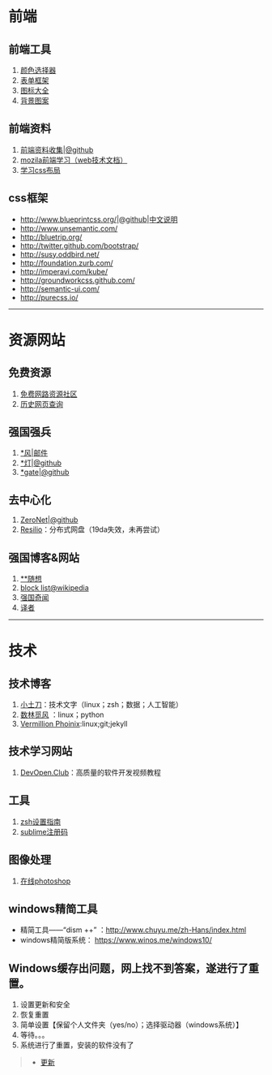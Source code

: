 # 前端

## 前端工具
1. [颜色选择器](http://htmlcolorcodes.com/)
2. [表单框架](http://www.builive.com/index.php)
3. [图标大全](https://icons8.cn/)
4. [背景图案](https://www.toptal.com/designers/subtlepatterns/)

## 前端资料

1. [前端资料收集](https://github.com/hjzheng/front-end-collect)|[@github](https://github.com/hjzheng/front-end-collect)
2. [mozila前端学习（web技术文档）](https://developer.mozilla.org/zh-CN/docs/Web) 
3. [学习css布局](http://zh.learnlayout.com/toc.html)

## css框架

*   <http://www.blueprintcss.org/>|[@github](https://github.com/joshuaclayton/blueprint-css/tree/master)|[中文说明](https://chuanliang.wordpress.com/?s=blueprint)
*   <http://www.unsemantic.com/>
*   <http://bluetrip.org/>
*   <http://twitter.github.com/bootstrap/>
*   <http://susy.oddbird.net/>
*   <http://foundation.zurb.com/>
*   <http://imperavi.com/kube/>
*   <http://groundworkcss.github.com/>
*   <http://semantic-ui.com/>
*   <http://purecss.io/>


***
# 资源网站

## 免费资源

1. [免费网路资源社区](https://free.com.tw/)
2. [历史网页查询](https://archive.org/)

## 强国强兵

1. [*风](https://psiphon.ca/)|[邮件](get@psiphon3.com)
2. [*灯](https://getlantern.org/en_US/)|[@github](https://github.com/getlantern/forum/issues/833)
3. [*gate](http://www.vpngate.net/cn/)|[@github](https://github.com/SoftEtherVPN/SoftEtherVPN/)

## 去中心化

1. [ZeroNet](https://zeronet.io/)|[@github](https://github.com/HelloZeroNet/ZeroNet)
2. [Resilio](https://www.resilio.com/)：分布式网盘（19da失效，未再尝试）

## 强国博客&网站

1. [\*\*随想](https://program-think.blogspot.com/)
2. [block list@wikipedia](https://zh.wikipedia.org/wiki/%E4%B8%AD%E5%8D%8E%E4%BA%BA%E6%B0%91%E5%85%B1%E5%92%8C%E5%9B%BD%E8%A2%AB%E5%B0%81%E9%94%81%E7%BD%91%E7%AB%99%E5%88%97%E8%A1%A8)
3. [强国奇闻](https://qiwen.lu/)
4. [译者](https://yyyyiiii.blogspot.jp/)

***
# 技术

## 技术博客

1. [小土刀](http://wdxtub.com/)：技术文字（linux；zsh；数据；人工智能）
2. [数林觅风](https://woaielf.github.io/) ：linux；python
3. [Vermillion Phoinix](https://alfred-sun.github.io/):linux;git;jekyll

## 技术学习网站

1. [DevOpen.Club](https://devopen.club/)：高质量的软件开发视频教程

## 工具

1. [zsh设置指南](http://wdxtub.com/2016/02/18/oh-my-zsh/)
2. [sublime注册码](https://gist.github.com/axhello/b97306fb3d1b297cf4e2b082214d619d)

## 图像处理

1. [在线photoshop](http://www.uupoop.com/)

## windows精简工具

- 精简工具——“dism ++” ：<http://www.chuyu.me/zh-Hans/index.html>
- windows精简版系统： <https://www.winos.me/windows10/>

## Windows缓存出问题，网上找不到答案，遂进行了重置。

1. 设置更新和安全
2. 恢复重置
3. 简单设置【保留个人文件夹（yes/no）；选择驱动器（windows系统）】
4. 等待。。。
5. 系统进行了重置，安装的软件没有了

> - [更新](https://github.com/jzztf/jzztf.github.io/wiki/useful-links)
